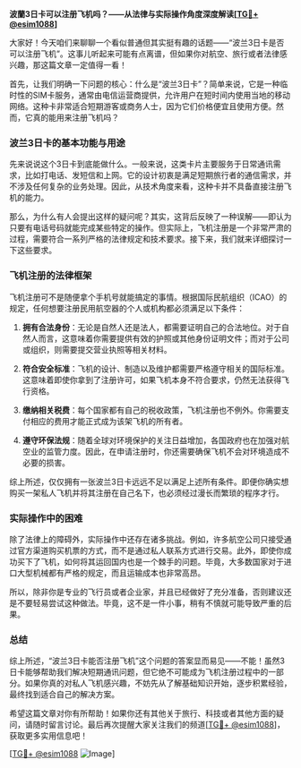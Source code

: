 **波蘭3日卡可以注册飞机吗？——从法律与实际操作角度深度解读[[TG💪+ @esim1088](https://t.me/s/esim1088)]**

大家好！今天咱们来聊聊一个看似普通但其实挺有趣的话题——“波兰3日卡是否可以注册飞机”。这事儿听起来可能有点离谱，但如果你对航空、旅行或者法律感兴趣，那这篇文章一定值得一看！

首先，让我们明确一下问题的核心：什么是“波兰3日卡”？简单来说，它是一种临时性的SIM卡服务，通常由电信运营商提供，允许用户在短时间内使用当地的移动网络。这种卡非常适合短期游客或商务人士，因为它们价格便宜且使用方便。然而，它真的能用来注册飞机吗？

### 波兰3日卡的基本功能与用途

先来说说这个3日卡到底能做什么。一般来说，这类卡片主要服务于日常通讯需求，比如打电话、发短信和上网。它的设计初衷是满足短期旅行者的通信需求，并不涉及任何复杂的业务处理。因此，从技术角度来看，这种卡并不具备直接注册飞机的能力。

那么，为什么有人会提出这样的疑问呢？其实，这背后反映了一种误解——即认为只要有电话号码就能完成某些特定的操作。但实际上，飞机注册是一个非常严肃的过程，需要符合一系列严格的法律规定和技术要求。接下来，我们就来详细探讨一下这些要求。

### 飞机注册的法律框架

飞机注册可不是随便拿个手机号就能搞定的事情。根据国际民航组织（ICAO）的规定，任何想要注册民用航空器的个人或机构都必须满足以下条件：

1. **拥有合法身份**：无论是自然人还是法人，都需要证明自己的合法地位。对于自然人而言，这意味着你需要提供有效的护照或其他身份证明文件；而对于公司或组织，则需要提交营业执照等相关材料。
   
2. **符合安全标准**：飞机的设计、制造以及维护都需要严格遵守相关的国际标准。这意味着即使你拿到了注册许可，如果飞机本身不符合要求，仍然无法获得飞行资格。

3. **缴纳相关税费**：每个国家都有自己的税收政策，飞机注册也不例外。你需要支付相应的费用才能正式成为该架飞机的所有者。

4. **遵守环保法规**：随着全球对环境保护的关注日益增加，各国政府也在加强对航空业的监管力度。因此，在申请注册时，你还需要确保飞机不会对环境造成不必要的损害。

综上所述，仅仅拥有一张波兰3日卡远远不足以满足上述所有条件。即便你确实想购买一架私人飞机并将其注册在自己名下，也必须经过漫长而繁琐的程序才行。

### 实际操作中的困难

除了法律上的障碍外，实际操作中还存在诸多挑战。例如，许多航空公司只接受通过官方渠道购买机票的方式，而不是通过私人联系方式进行交易。此外，即使你成功买下了飞机，如何将其运回国内也是一个棘手的问题。毕竟，大多数国家对于进口大型机械都有严格的规定，而且运输成本也非常高昂。

所以，除非你是专业的飞行员或者企业家，并且已经做好了充分准备，否则建议还是不要轻易尝试这种做法。毕竟，这不是一件小事，稍有不慎就可能导致严重的后果。

### 总结

综上所述，“波兰3日卡能否注册飞机”这个问题的答案显而易见——不能！虽然3日卡能够帮助我们解决短期通讯问题，但它绝不可能成为飞机注册过程中的一部分。如果你真的对私人飞机感兴趣，不妨先从了解基础知识开始，逐步积累经验，最终找到适合自己的解决方案。

希望这篇文章对你有所帮助！如果你还有其他关于旅行、科技或者其他方面的疑问，请随时留言讨论。最后再次提醒大家关注我们的频道[[TG💪+ @esim1088](https://t.me/s/esim1088)]，获取更多实用信息吧！

[[TG💪+ @esim1088](https://t.me/s/esim1088) ![Image](https://i.postimg.cc/4NQfJmqS/Snipaste-2025-05-13-00-14-12.png)]